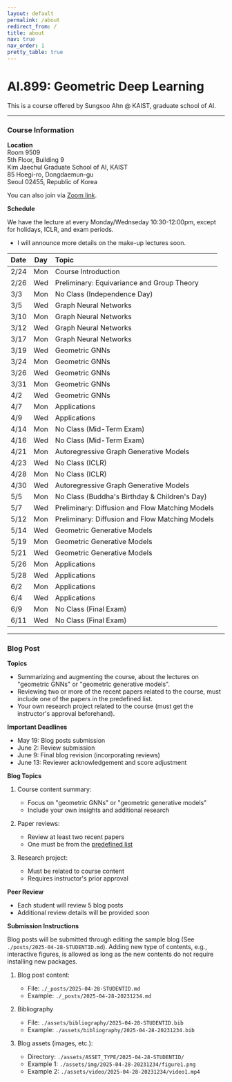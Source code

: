```yaml
---
layout: default
permalink: /about
redirect_from: /
title: about
nav: true
nav_order: 1
pretty_table: true
---
```


# AI.899: Geometric Deep Learning

This is a course offered by Sungsoo Ahn @ KAIST, graduate school of AI.

---

### Course Information 

**Location**  
Room 9509  
5th Floor, Building 9  
Kim Jaechul Graduate School of AI, KAIST  
85 Hoegi-ro, Dongdaemun-gu  
Seoul 02455, Republic of Korea

You can also join via [Zoom link](https://us06web.zoom.us/j/84849160930?pwd=I1MkjGflEIQAhSTI7z5OHEX9mcxki4.1).

**Schedule**

We have the lecture at every Monday/Wednseday 10:30-12:00pm, except for holidays, ICLR, and exam periods. 
- I will announce more details on the make-up lectures soon.

| Date  | Day | Topic                                             |
|:------|:---:|:--------------------------------------------------|
| 2/24  | Mon | Course Introduction                               |
| 2/26  | Wed | Preliminary: Equivariance and Group Theory        |
| 3/3   | Mon | No Class (Independence Day)                       |
| 3/5   | Wed | Graph Neural Networks                             |
| 3/10  | Mon | Graph Neural Networks                             |
| 3/12  | Wed | Graph Neural Networks                             |
| 3/17  | Mon | Graph Neural Networks                             |
| 3/19  | Wed | Geometric GNNs                                    |
| 3/24  | Mon | Geometric GNNs                                    |
| 3/26  | Wed | Geometric GNNs                                    |
| 3/31  | Mon | Geometric GNNs                                    |
| 4/2   | Wed | Geometric GNNs                                    |
| 4/7   | Mon | Applications                                      |
| 4/9   | Wed | Applications                                      |
| 4/14  | Mon | No Class (Mid-Term Exam)                          |
| 4/16  | Wed | No Class (Mid-Term Exam)                          |
| 4/21  | Mon | Autoregressive Graph Generative Models            |
| 4/23  | Wed | No Class (ICLR)                                   |
| 4/28  | Mon | No Class (ICLR)                                   |
| 4/30  | Wed | Autoregressive Graph Generative Models            |
| 5/5   | Mon | No Class (Buddha's Birthday & Children's Day)     |
| 5/7   | Wed | Preliminary: Diffusion and Flow Matching Models   |
| 5/12  | Mon | Preliminary: Diffusion and Flow Matching Models   |
| 5/14  | Wed | Geometric Generative Models                       |
| 5/19  | Mon | Geometric Generative Models                       |
| 5/21  | Wed | Geometric Generative Models                       |
| 5/26  | Mon | Applications                                      |
| 5/28  | Wed | Applications                                      |
| 6/2   | Mon | Applications                                      |
| 6/4   | Wed | Applications                                      |
| 6/9   | Mon | No Class (Final Exam)                             |
| 6/11  | Wed | No Class (Final Exam)                             |

---

### Blog Post

**Topics**
- Summarizing and augmenting the course, about the lectures on "geometric GNNs" or "geometric generative models".
- Reviewing two or more of the recent papers related to the course, must include one of the papers in the predefined list.
- Your own research project related to the course (must get the instructor's approval beforehand).

**Important Deadlines**
- May 19: Blog posts submission
- June 2: Review submission
- June 9: Final blog revision (incorporating reviews)
- June 13: Reviewer acknowledgement and score adjustment

**Blog Topics**
1. Course content summary:
   - Focus on "geometric GNNs" or "geometric generative models"
   - Include your own insights and additional research

2. Paper reviews:
   - Review at least two recent papers
   - One must be from the [predefined list](https://docs.google.com/spreadsheets/d/15PtC9GrSOAWyhSf1C0jQlABeQSmVYy5HLizc0cYMiI4/edit?usp=sharing)
   
3. Research project:
   - Must be related to course content
   - Requires instructor's prior approval

**Peer Review**
- Each student will review 5 blog posts
- Additional review details will be provided soon

**Submission Instructions**

Blog posts will be submitted through editing the sample blog (See `./posts/2025-04-28-STUDENTID.md`). Adding new type of contents, e.g., interactive figures, is allowed as long as the new contents do not require installing new packages.

1. Blog post content:
   - File: `./_posts/2025-04-28-STUDENTID.md`
   - Example: `./_posts/2025-04-28-20231234.md`

2. Bibliography
   - File: `./assets/bibliography/2025-04-28-STUDENTID.bib`
   - Example: `./assets/bibliography/2025-04-28-20231234.bib`

3. Blog assets (images, etc.):
   - Directory: `./assets/ASSET_TYPE/2025-04-28-STUDENTID/`
   - Example 1: `./assets/img/2025-04-28-20231234/figure1.png`
   - Example 2: `./assets/video/2025-04-28-20231234/video1.mp4`

